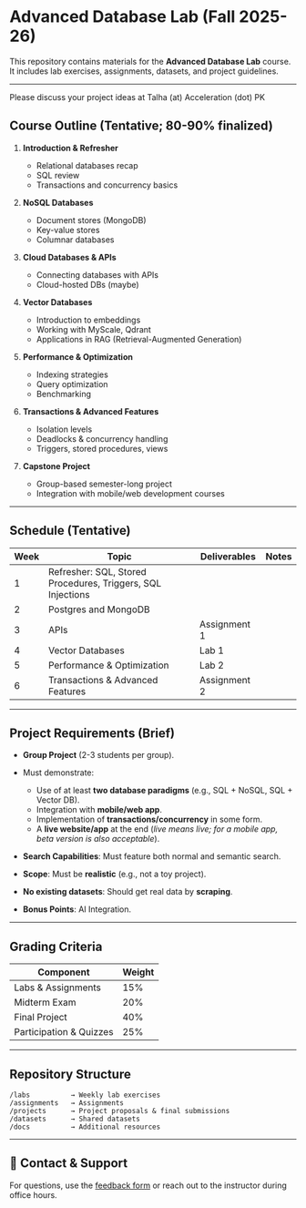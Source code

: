 

# Advanced Database Lab (Fall 2025-26)

This repository contains materials for the **Advanced Database Lab** course. It includes lab exercises, assignments, datasets, and project guidelines.

---

Please discuss your project ideas at Talha (at) Acceleration (dot) PK

## Course Outline (Tentative; 80-90% finalized)

1. **Introduction & Refresher**
   - Relational databases recap
   - SQL review
   - Transactions and concurrency basics

2. **NoSQL Databases**
   - Document stores (MongoDB)
   - Key-value stores
   - Columnar databases

3. **Cloud Databases & APIs**
   - Connecting databases with APIs
   - Cloud-hosted DBs (maybe)

4. **Vector Databases**
   - Introduction to embeddings
   - Working with MyScale, Qdrant
   - Applications in RAG (Retrieval-Augmented Generation)

5. **Performance & Optimization**
   - Indexing strategies
   - Query optimization
   - Benchmarking

6. **Transactions & Advanced Features**
   - Isolation levels
   - Deadlocks & concurrency handling
   - Triggers, stored procedures, views

7. **Capstone Project**
   - Group-based semester-long project
   - Integration with mobile/web development courses

---

##  Schedule (Tentative)

| Week | Topic                                                       | Deliverables         | Notes |
|------|-------------------------------------------------------------|----------------------|-------|
| 1    | Refresher: SQL, Stored Procedures, Triggers, SQL Injections |                      |
| 2    | Postgres and MongoDB                                        |                      |
| 3    | APIs                                                        | Assignment 1         |
| 4    | Vector Databases                                            | Lab 1                |
| 5    | Performance & Optimization                                  | Lab 2                |
| 6    | Transactions & Advanced Features                            | Assignment 2         |


---

## Project Requirements (Brief)

- **Group Project** (2-3 students per group).
- Must demonstrate:
  - Use of at least **two database paradigms** (e.g., SQL + NoSQL, SQL + Vector DB).
  - Integration with **mobile/web app**.
  - Implementation of **transactions/concurrency** in some form.
  - A **live website/app** at the end (_live means live; for a mobile app, beta version is also acceptable_).

- **Search Capabilities**: Must feature both normal and semantic search.
- **Scope**: Must be **realistic** (e.g., not a toy project).
- **No existing datasets**: Should get real data by **scraping**.
- **Bonus Points**: AI Integration.


---

## Grading Criteria

| Component               | Weight |
|-------------------------|--------|
| Labs & Assignments      | 15%    |
| Midterm Exam            | 20%    |
| Final Project           | 40%    |
| Participation & Quizzes | 25%    |

---

## Repository Structure

```
/labs          → Weekly lab exercises
/assignments   → Assignments
/projects      → Project proposals & final submissions
/datasets      → Shared datasets
/docs          → Additional resources
```

---

## 📧 Contact & Support

For questions, use the [feedback form](https://forms.cloud.microsoft/r/HJcN3zYDZQ) or reach out to the instructor during office hours.